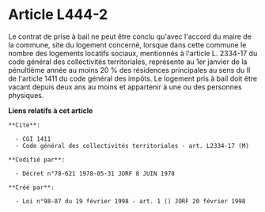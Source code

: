 # Article L444-2

Le contrat de prise à bail ne peut être conclu qu'avec l'accord du maire de la commune, site du logement concerné, lorsque
dans cette commune le nombre des logements locatifs sociaux, mentionnés à l'article L. 2334-17 du code général des
collectivités territoriales, représente au 1er janvier de la pénultième année au moins 20 % des résidences principales au
sens du II de l'article 1411 du code général des impôts. Le logement pris à bail doit être vacant depuis deux ans au moins et
appartenir à une ou des personnes physiques.

**Liens relatifs à cet article**

	**Cite**:

	  - CGI 1411
	  - Code général des collectivités territoriales - art. L2334-17 (M)

	**Codifié par**:

	  - Décret n°78-621 1978-05-31 JORF 8 JUIN 1978

	**Créé par**:

	  - Loi n°98-87 du 19 février 1998 - art. 1 () JORF 20 février 1998
